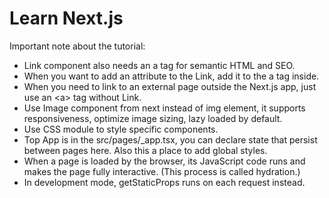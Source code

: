 # Learn Next.js

Important note about the tutorial:

- Link component also needs an a tag for semantic HTML and SEO.
- When you want to add an attribute to the Link, add it to the a tag inside.
- When you need to link to an external page outside the Next.js app, just use an \<a> tag without Link.
- Use Image component from next instead of img element, it supports responsiveness, optimize image sizing, lazy loaded by default.
- Use CSS module to style specific components.
- Top App is in the src/pages/\_app.tsx, you can declare state that persist between pages here. Also this a place to add global styles.
- When a page is loaded by the browser, its JavaScript code runs and makes the page fully interactive. (This process is called hydration.)
- In development mode, getStaticProps runs on each request instead.
